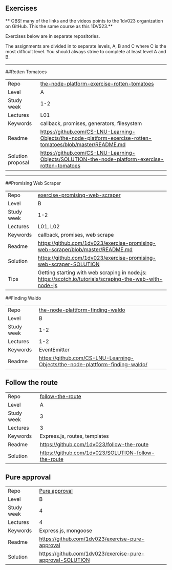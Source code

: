 ## Exercises
** OBS! many of the links and the videos points to the 1dv023 organization on GitHub. This the same course as this 1DV523.**

Exercises below are in separate repositories.

The assignments are divided in to separate levels, A, B and C where C is the most difficult level. You should always strive to complete at least level A and B.

***

##Rotten Tomatoes

|  |  |
| ------------- | ------------- |
| Repo | [the-node-platform-exercise-rotten-tomatoes](https://github.com/CS-LNU-Learning-Objects/the-node-platform-exercise-rotten-tomatoes) |
| Level  | A  |
| Study week  | 1-2 |
| Lectures| L01 |
| Keywords| callback, promises, generators, filesystem |
| Readme | https://github.com/CS-LNU-Learning-Objects/the-node-platform-exercise-rotten-tomatoes/blob/master/README.md |
| Solution proposal | https://github.com/CS-LNU-Learning-Objects/SOLUTION-the-node-platform-exercise-rotten-tomatoes |


***


##Promising Web Scraper

|  |  |
| ------------- | ------------- |
| Repo | [exercise-promising-web-scraper](https://github.com/1dv023/exercise-promising-web-scraper) |
| Level  | B  |
| Study week  | 1-2 |
| Lectures| L01, L02 |
| Keywords| callback, promises, web scrape |
| Readme | https://github.com/1dv023/exercise-promising-web-scraper/blob/master/README.md |
| Solution | https://github.com/1dv023/exercise-promising-web-scraper-SOLUTION |
| Tips | Getting starting with web scraping in node.js: https://scotch.io/tutorials/scraping-the-web-with-node-js |

##Finding Waldo

|  |  |
| ------------- | ------------- |
| Repo | [the-node-plattform-finding-waldo](https://github.com/CS-LNU-Learning-Objects/the-node-plattform-finding-waldo/) |
| Level  | B  |
| Study week  | 1-2 |
| Lectures| 1-2 |
| Keywords| EventEmitter |
| Readme | https://github.com/CS-LNU-Learning-Objects/the-node-plattform-finding-waldo/ |

## Follow the route

|  |  |
| ------------- | ------------- |
| Repo | [follow-the-route](https://github.com/1dv023/follow-the-route) |
| Level  | A  |
| Study week  | 3 |
| Lectures| 3 |
| Keywords| Express.js, routes, templates |
| Readme | https://github.com/1dv023/follow-the-route |
| Solution | https://github.com/1dv023/SOLUTION-follow-the-route |

## Pure approval

|  |  |
| ------------- | ------------- |
| Repo | [Pure approval](https://github.com/1dv023/exercise-pure-approval) |
| Level  | B  |
| Study week  | 4 |
| Lectures| 4 |
| Keywords| Express.js, mongoose |
| Readme | https://github.com/1dv023/exercise-pure-approval |
| Solution | https://github.com/1dv023/exercise-pure-approval-SOLUTION |
